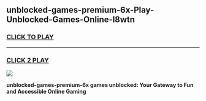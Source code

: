 
## unblocked-games-premium-6x-Play-Unblocked-Games-Online-l8wtn
<h3>
<a href="https://premium76.site?title=unblocked-games-premium-6x&ref=24A">CLICK TO PLAY</a></h3>
<hr>

<h3>
<a href="https://premium76.site?title=unblocked-games-premium-6x&ref=24A">CLICK 2 PLAY</a>
  
</h3>

<a href="https://premium76.site?title=unblocked-games-premium-6x&ref=24A"><img src="https://clearcache.store/games.png"></a>


**unblocked-games-premium-6x games unblocked: Your Gateway to Fun and Accessible Online Gaming**
